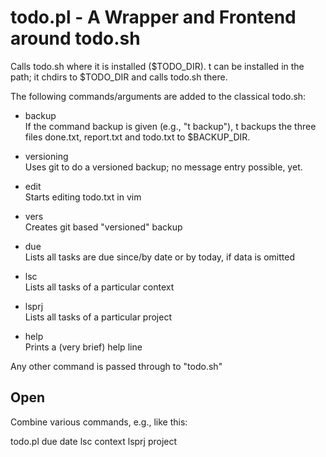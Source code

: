 todo.pl - A Wrapper and Frontend around todo.sh
================

Calls todo.sh where it is installed ($TODO_DIR).
t can be installed in the path; it chdirs to $TODO_DIR and calls
todo.sh there.

The following commands/arguments are added to the classical
todo.sh:
 
  * backup   
 If the command backup is given (e.g., "t backup"), t backups the  three files done.txt, report.txt and todo.txt to $BACKUP_DIR.

  * versioning   
 Uses git to do a versioned backup; no message entry possible, yet.
 
  * edit   
 Starts editing todo.txt in vim

  * vers   
 Creates git based "versioned" backup

  * due <date>   
 Lists all tasks are due since/by date or by today, if data is omitted

  * lsc <context>   
 Lists all tasks of a particular context

  * lsprj <project>   
 Lists all tasks of a particular project

  * help   
 Prints a (very brief) help line

Any other command is passed through to "todo.sh"

Open 
----
Combine various commands, e.g., like this:

todo.pl due date lsc context lsprj project


